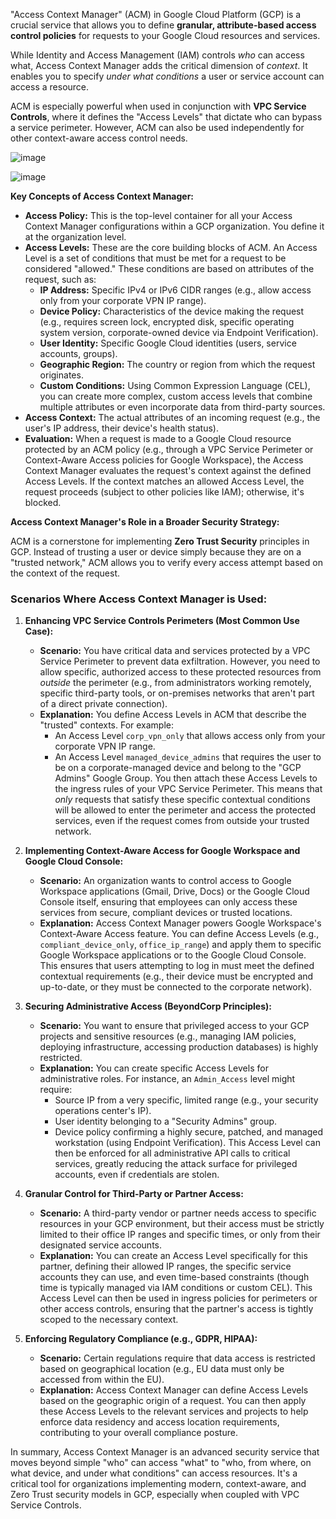 "Access Context Manager" (ACM) in Google Cloud Platform (GCP) is a crucial service that allows you to define **granular, attribute-based access control policies** for requests to your Google Cloud resources and services.

While Identity and Access Management (IAM) controls *who* can access what, Access Context Manager adds the critical dimension of *context*. It enables you to specify *under what conditions* a user or service account can access a resource.

ACM is especially powerful when used in conjunction with **VPC Service Controls**, where it defines the "Access Levels" that dictate who can bypass a service perimeter. However, ACM can also be used independently for other context-aware access control needs.


![image](https://github.com/user-attachments/assets/f45c78ff-47ae-468a-82d4-341e6caa0064)

![image](https://github.com/user-attachments/assets/3d4867fb-56e1-4d51-9c00-970cebf15b08)



**Key Concepts of Access Context Manager:**

* **Access Policy:** This is the top-level container for all your Access Context Manager configurations within a GCP organization. You define it at the organization level.
* **Access Levels:** These are the core building blocks of ACM. An Access Level is a set of conditions that must be met for a request to be considered "allowed." These conditions are based on attributes of the request, such as:
    * **IP Address:** Specific IPv4 or IPv6 CIDR ranges (e.g., allow access only from your corporate VPN IP range).
    * **Device Policy:** Characteristics of the device making the request (e.g., requires screen lock, encrypted disk, specific operating system version, corporate-owned device via Endpoint Verification).
    * **User Identity:** Specific Google Cloud identities (users, service accounts, groups).
    * **Geographic Region:** The country or region from which the request originates.
    * **Custom Conditions:** Using Common Expression Language (CEL), you can create more complex, custom access levels that combine multiple attributes or even incorporate data from third-party sources.
* **Access Context:** The actual attributes of an incoming request (e.g., the user's IP address, their device's health status).
* **Evaluation:** When a request is made to a Google Cloud resource protected by an ACM policy (e.g., through a VPC Service Perimeter or Context-Aware Access policies for Google Workspace), the Access Context Manager evaluates the request's context against the defined Access Levels. If the context matches an allowed Access Level, the request proceeds (subject to other policies like IAM); otherwise, it's blocked.

**Access Context Manager's Role in a Broader Security Strategy:**

ACM is a cornerstone for implementing **Zero Trust Security** principles in GCP. Instead of trusting a user or device simply because they are on a "trusted network," ACM allows you to verify every access attempt based on the context of the request.

### Scenarios Where Access Context Manager is Used:

1.  **Enhancing VPC Service Controls Perimeters (Most Common Use Case):**
    * **Scenario:** You have critical data and services protected by a VPC Service Perimeter to prevent data exfiltration. However, you need to allow specific, authorized access to these protected resources from *outside* the perimeter (e.g., from administrators working remotely, specific third-party tools, or on-premises networks that aren't part of a direct private connection).
    * **Explanation:** You define Access Levels in ACM that describe the "trusted" contexts. For example:
        * An Access Level `corp_vpn_only` that allows access only from your corporate VPN IP range.
        * An Access Level `managed_device_admins` that requires the user to be on a corporate-managed device and belong to the "GCP Admins" Google Group.
        You then attach these Access Levels to the ingress rules of your VPC Service Perimeter. This means that *only* requests that satisfy these specific contextual conditions will be allowed to enter the perimeter and access the protected services, even if the request comes from outside your trusted network.

2.  **Implementing Context-Aware Access for Google Workspace and Google Cloud Console:**
    * **Scenario:** An organization wants to control access to Google Workspace applications (Gmail, Drive, Docs) or the Google Cloud Console itself, ensuring that employees can only access these services from secure, compliant devices or trusted locations.
    * **Explanation:** Access Context Manager powers Google Workspace's Context-Aware Access feature. You can define Access Levels (e.g., `compliant_device_only`, `office_ip_range`) and apply them to specific Google Workspace applications or to the Google Cloud Console. This ensures that users attempting to log in must meet the defined contextual requirements (e.g., their device must be encrypted and up-to-date, or they must be connected to the corporate network).

3.  **Securing Administrative Access (BeyondCorp Principles):**
    * **Scenario:** You want to ensure that privileged access to your GCP projects and sensitive resources (e.g., managing IAM policies, deploying infrastructure, accessing production databases) is highly restricted.
    * **Explanation:** You can create specific Access Levels for administrative roles. For instance, an `Admin_Access` level might require:
        * Source IP from a very specific, limited range (e.g., your security operations center's IP).
        * User identity belonging to a "Security Admins" group.
        * Device policy confirming a highly secure, patched, and managed workstation (using Endpoint Verification).
        This Access Level can then be enforced for all administrative API calls to critical services, greatly reducing the attack surface for privileged accounts, even if credentials are stolen.

4.  **Granular Control for Third-Party or Partner Access:**
    * **Scenario:** A third-party vendor or partner needs access to specific resources in your GCP environment, but their access must be strictly limited to their office IP ranges and specific times, or only from their designated service accounts.
    * **Explanation:** You can create an Access Level specifically for this partner, defining their allowed IP ranges, the specific service accounts they can use, and even time-based constraints (though time is typically managed via IAM conditions or custom CEL). This Access Level can then be used in ingress policies for perimeters or other access controls, ensuring that the partner's access is tightly scoped to the necessary context.

5.  **Enforcing Regulatory Compliance (e.g., GDPR, HIPAA):**
    * **Scenario:** Certain regulations require that data access is restricted based on geographical location (e.g., EU data must only be accessed from within the EU).
    * **Explanation:** Access Context Manager can define Access Levels based on the geographic origin of a request. You can then apply these Access Levels to the relevant services and projects to help enforce data residency and access location requirements, contributing to your overall compliance posture.

In summary, Access Context Manager is an advanced security service that moves beyond simple "who" can access "what" to "who, from where, on what device, and under what conditions" can access resources. It's a critical tool for organizations implementing modern, context-aware, and Zero Trust security models in GCP, especially when coupled with VPC Service Controls.
